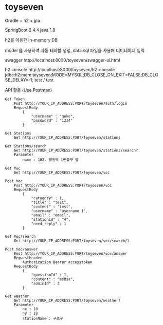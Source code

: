# toyseven

Gradle + h2 + jpa

SpringBoot 2.4.4
java 1.8


h2를 이용한 In-memory DB

model 을 사용하여 자동 테이블 생성,
data.sql 파일을 사용해 더미데이터 입력

swagger
	http://localhost:8000/toyseven/swagger-ui.html

h2 console
	http://localhost:8000/toyseven/h2-console
	jdbc:h2:mem:toyseven;MODE=MYSQL;DB_CLOSE_ON_EXIT=FALSE;DB_CLOSE_DELAY=-1;
	test / test


API 활용 (Use Postman)
	
	Get Token
		Post http://YOUR_IP_ADDRESS:PORT/toyseven/auth/login
		RequestBody 
			{
				"username" : "guke",
				"password" : "1234"
			}
	
	Get Stations
		Get http://YOUR_IP_ADDRESS:PORT/toyseven/stations
	
	Get Stations/search
		Get http://YOUR_IP_ADDRESS:PORT/toyseven/stations/search?
		Parameter
			name : 102. 망원역 1번출구 앞
			
	Get Voc
		Get http://YOUR_IP_ADDRESS:PORT/toyseven/voc
	
	Post Voc
		Post http://YOUR_IP_ADDRESS:PORT/toyseven/voc
		RequestBody
			{
				"category" : 1,
				"title" : "test",
				"content" : "test",
				"username" : "username 1",
				"email" : "email",
				"stationId" : "4",
				"need_reply" : 1
			}
		
	Get Voc/search
		Get http://YOUR_IP_ADDRESS:PORT/toyseven/voc/search/1
	
	Post Voc/answer
		Post http://YOUR_IP_ADDRESS:PORT/toyseven/voc/answer
		RequestHeader
			Authorization Bearer accesstoken
		RequestBody
			{
				"questionId" : 1,
				"content" : "asdsa",
				"adminId" : 3
			} 
			
	Get weather
		Get http://YOUR_IP_ADDRESS:PORT/toyseven/weather?
		Parameter
			nx : 10
			ny : 18
			stationName : 구로구
